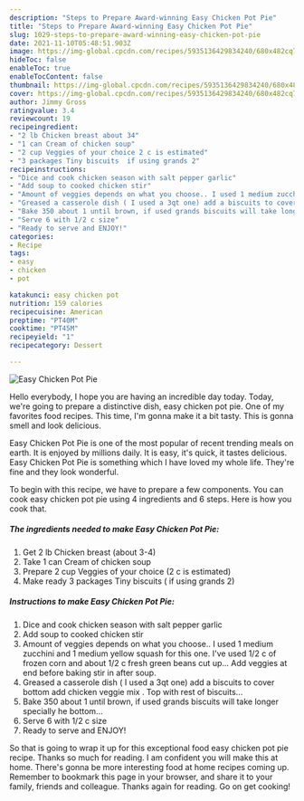 ```yaml
---
description: "Steps to Prepare Award-winning Easy Chicken Pot Pie"
title: "Steps to Prepare Award-winning Easy Chicken Pot Pie"
slug: 1029-steps-to-prepare-award-winning-easy-chicken-pot-pie
date: 2021-11-10T05:48:51.903Z
image: https://img-global.cpcdn.com/recipes/5935136429834240/680x482cq70/easy-chicken-pot-pie-recipe-main-photo.jpg
hideToc: false
enableToc: true
enableTocContent: false
thumbnail: https://img-global.cpcdn.com/recipes/5935136429834240/680x482cq70/easy-chicken-pot-pie-recipe-main-photo.jpg
cover: https://img-global.cpcdn.com/recipes/5935136429834240/680x482cq70/easy-chicken-pot-pie-recipe-main-photo.jpg
author: Jimmy Gross
ratingvalue: 3.4
reviewcount: 19
recipeingredient:
- "2 lb Chicken breast about 34"
- "1 can Cream of chicken soup"
- "2 cup Veggies of your choice 2 c is estimated"
- "3 packages Tiny biscuits  if using grands 2"
recipeinstructions:
- "Dice and cook chicken season with salt pepper garlic"
- "Add soup to cooked chicken stir"
- "Amount of veggies depends on what you choose.. I used 1 medium zucchini and 1 medium yellow squash for this one. I&#39;ve used 1/2 c of frozen corn and about 1/2 c fresh green beans cut up...  Add veggies at end before baking stir in after soup."
- "Greased a casserole dish ( I used a 3qt one) add a biscuits to cover bottom  add chicken veggie mix . Top with rest of biscuits..."
- "Bake 350 about 1 until brown, if used grands biscuits will take longer specially he bottom..."
- "Serve 6 with 1/2 c size"
- "Ready to serve and ENJOY!"
categories:
- Recipe
tags:
- easy
- chicken
- pot

katakunci: easy chicken pot 
nutrition: 159 calories
recipecuisine: American
preptime: "PT40M"
cooktime: "PT45M"
recipeyield: "1"
recipecategory: Dessert

---
```



![Easy Chicken Pot Pie](https://img-global.cpcdn.com/recipes/5935136429834240/680x482cq70/easy-chicken-pot-pie-recipe-main-photo.jpg)

Hello everybody, I hope you are having an incredible day today. Today, we're going to prepare a distinctive dish, easy chicken pot pie. One of my favorites food recipes. This time, I'm gonna make it a bit tasty. This is gonna smell and look delicious.



Easy Chicken Pot Pie is one of the most popular of recent trending meals on earth. It is enjoyed by millions daily. It is easy, it's quick, it tastes delicious. Easy Chicken Pot Pie is something which I have loved my whole life. They're fine and they look wonderful.


To begin with this recipe, we have to prepare a few components. You can cook easy chicken pot pie using 4 ingredients and 6 steps. Here is how you cook that.

<!--inarticleads1-->

##### The ingredients needed to make Easy Chicken Pot Pie:

1. Get 2 lb Chicken breast (about 3-4)
1. Take 1 can Cream of chicken soup
1. Prepare 2 cup Veggies of your choice (2 c is estimated)
1. Make ready 3 packages Tiny biscuits ( if using grands 2)




<!--inarticleads2-->

##### Instructions to make Easy Chicken Pot Pie:

1. Dice and cook chicken season with salt pepper garlic
1. Add soup to cooked chicken stir
1. Amount of veggies depends on what you choose.. I used 1 medium zucchini and 1 medium yellow squash for this one. I&#39;ve used 1/2 c of frozen corn and about 1/2 c fresh green beans cut up...  Add veggies at end before baking stir in after soup.
1. Greased a casserole dish ( I used a 3qt one) add a biscuits to cover bottom  add chicken veggie mix . Top with rest of biscuits...
1. Bake 350 about 1 until brown, if used grands biscuits will take longer specially he bottom...
1. Serve 6 with 1/2 c size
1. Ready to serve and ENJOY!



So that is going to wrap it up for this exceptional food easy chicken pot pie recipe. Thanks so much for reading. I am confident you will make this at home. There's gonna be more interesting food at home recipes coming up. Remember to bookmark this page in your browser, and share it to your family, friends and colleague. Thanks again for reading. Go on get cooking!
